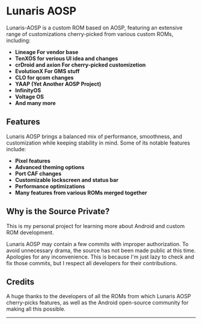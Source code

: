 # Lunaris AOSP

Lunaris-AOSP is a custom ROM based on AOSP, featuring an extensive range of customizations cherry-picked from various custom ROMs, including:

- **Lineage For vendor base**
- **TenXOS for verious UI idea and changes**
- **crDroid and axion For cherry-picked customizetion**
- **EvolutionX For GMS stuff**
- **CLO for qcom changes**
- **YAAP (Yet Another AOSP Project)**
- **InfinityOS**
- **Voltage OS**
- **And many more**

## Features

Lunaris AOSP brings a balanced mix of performance, smoothness, and customization while keeping stability in mind. Some of its notable features include:

- **Pixel features**
- **Advanced theming options**
- **Port CAF changes**
- **Customizable lockscreen and status bar**
- **Performance optimizations**
- **Many features from various ROMs merged together**

## Why is the Source Private?

This is my personal project for learning more about Android and custom ROM development.

Lunaris AOSP may contain a few commits with improper authorization. To avoid unnecessary drama, the source has not been made public at this time. Apologies for any inconvenience. This is because I'm just lazy to check and fix those commits, but I respect all developers for their contributions.

## Credits

A huge thanks to the developers of all the ROMs from which Lunaris AOSP cherry-picks features, as well as the Android open-source community for making all this possible.

---
